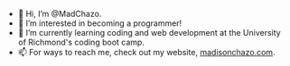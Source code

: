 - 👋 Hi, I’m @MadChazo.
- 👀 I’m interested in becoming a programmer!
- 🌱 I’m currently learning coding and web development at the University of Richmond's coding boot camp.
- 📫 For ways to reach me, check out my website, [madisonchazo.com](https://madisonchazo.com).

<!---
MadChazo/MadChazo is a ✨ special ✨ repository because its `README.md` (this file) appears on your GitHub profile.
You can click the Preview link to take a look at your changes.
--->
